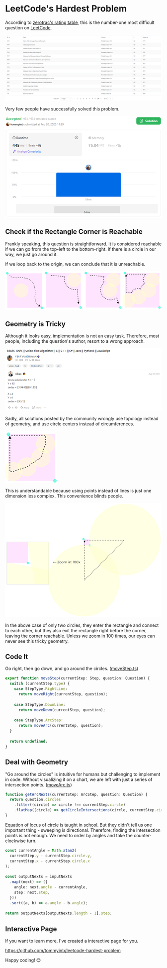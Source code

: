 # LeetCode's Hardest Problem

According to [zerotrac's rating table](https://zerotrac.github.io/leetcode_problem_rating/), this is the number-one most difficult question on [LeetCode](https://leetcode.com/problems/check-if-the-rectangle-corner-is-reachable).

![Rating Table](./src/tutorials/rating-table.png)

Very few people have successfully solved this problem.

![Submit](./preview/submit.png)

## Check if the Rectangle Corner is Reachable

Frankly speaking, this question is straightforward. It is considered reachable if we can go from the top-left to the bottom-right. If there is a circle in our way, we just go around it.

If we loop back to the origin, we can conclude that it is unreachable.

![Reachability](./preview/reachability.png)

## Geometry is Tricky

Although it looks easy, implementation is not an easy task. Therefore, most people, including the question's author, resort to a wrong approach.

![Wrong Solution](./src/tutorials/wrong-header.png)
![Comment](./src/tutorials/wrong-comment.png)

Sadly, all solutions posted by the community wrongly use topology instead of geometry, and use circle centers instead of circumferences.

![Wrong Method](./preview/wrong-method.png)

This is understandable because using points instead of lines is just one dimension less complex. This convenience blinds people.

![Test Case](./preview/wrong-case.png)

In the above case of only two circles, they enter the rectangle and connect to each other, but they also exit the rectangle right before the corner, leaving the corner reachable. Unless we zoom in 100 times, our eyes can never see this tricky geometry.

## Code It

Go right, then go down, and go around the circles. ([moveStep.ts](./src/travels/moveStep.ts))

```ts
export function moveStep(currentStep: Step, question: Question) {
  switch (currentStep.type) {
    case StepType.RightLine:
      return moveRight(currentStep, question);

    case StepType.DownLine:
      return moveDown(currentStep, question);

    case StepType.ArcStep:
      return moveArc(currentStep, question);
  }

  return undefined;
}
```

## Deal with Geometry

"Go around the circles" is intuitive for humans but challenging to implement in code. Without visualizing it on a chart, we are left with just a series of intersection points. ([moveArc.ts](./src/travels/moveArc.ts))

```ts
function getArcNexts(currentStep: ArcStep, question: Question) {
  return question.circles
    .filter((circle) => circle !== currentStep.circle)
    .flatMap((circle) => getCircleIntersections(circle, currentStep.circle));
}
```

Equation of locus of circle is taught in school. But they didn't tell us one important thing - sweeping is directional. Therefore, finding the intersection points is not enough. We need to order by angles and take the counter-clockwise turn.

```ts
const currentAngle = Math.atan2(
  currentStep.y - currentStep.circle.y,
  currentStep.x - currentStep.circle.x
);

const outputNexts = inputNexts
  .map((next) => ({
    angle: next.angle - currentAngle,
    step: next.step,
  }))
  .sort((a, b) => a.angle - b.angle);

return outputNexts[outputNexts.length - 1].step;
```

## Interactive Page

If you want to learn more, I've created a interactive page for you.

<https://github.com/tommyinb/leetcode-hardest-problem>

Happy coding! 😊
